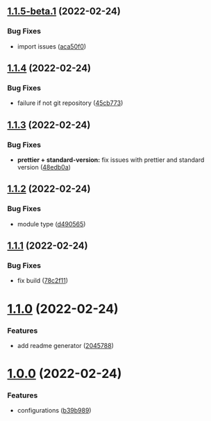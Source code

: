 ## [1.1.5-beta.1](https://github.com/lbugasu/organize-codebase/compare/v1.1.4...v1.1.5-beta.1) (2022-02-24)


### Bug Fixes

* import issues ([aca50f0](https://github.com/lbugasu/organize-codebase/commit/aca50f0e260951d8e203f54cd6902becf3689db7))

## [1.1.4](https://github.com/lbugasu/organize-codebase/compare/v1.1.3...v1.1.4) (2022-02-24)


### Bug Fixes

* failure if not git repository ([45cb773](https://github.com/lbugasu/organize-codebase/commit/45cb773a111c400ce148efd213c1cb1fecc47724))



## [1.1.3](https://github.com/lbugasu/organize-codebase/compare/v1.1.2...v1.1.3) (2022-02-24)


### Bug Fixes

* **prettier + standard-version:** fix issues with prettier and standard version ([48edb0a](https://github.com/lbugasu/organize-codebase/commit/48edb0a0bc83bcce68d30789414695b3e60951b6))



## [1.1.2](https://github.com/lbugasu/organize-codebase/compare/v1.1.1...v1.1.2) (2022-02-24)


### Bug Fixes

* module type ([d490565](https://github.com/lbugasu/organize-codebase/commit/d4905650c764276e41617ca71b21e6111e6daef6))



## [1.1.1](https://github.com/lbugasu/organize-codebase/compare/v1.1.0...v1.1.1) (2022-02-24)


### Bug Fixes

* fix build ([78c2f11](https://github.com/lbugasu/organize-codebase/commit/78c2f11f8c9381bad6205a77b6828ebf7ffc92ef))



# [1.1.0](https://github.com/lbugasu/organize-codebase/compare/v1.0.0...v1.1.0) (2022-02-24)


### Features

* add readme generator ([2045788](https://github.com/lbugasu/organize-codebase/commit/2045788ba5a2fc2d92191f4ee8a3618294feff40))



# [1.0.0](https://github.com/lbugasu/organize-codebase/compare/b39b989ff73966943f4166bcbc9581ec3ec9651d...v1.0.0) (2022-02-24)


### Features

* configurations ([b39b989](https://github.com/lbugasu/organize-codebase/commit/b39b989ff73966943f4166bcbc9581ec3ec9651d))
